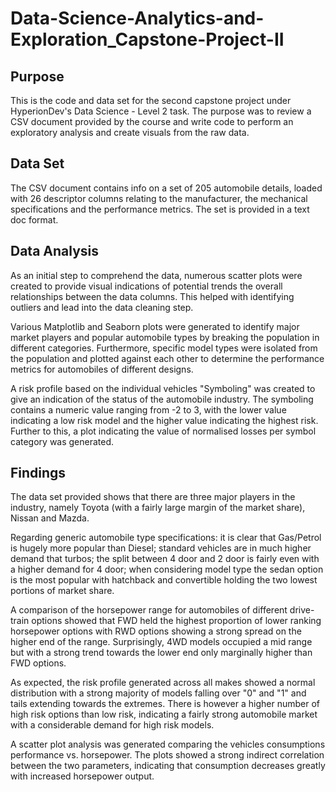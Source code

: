 # Data-Science-Analytics-and-Exploration_Capstone-Project-II

## Purpose
This is the code and data set for the second capstone project under HyperionDev's Data Science - Level 2 task. The purpose was to review a CSV document provided by the course and write code to perform an exploratory analysis and create visuals from the raw data.

## Data Set
The CSV document contains info on a set of 205 automobile details, loaded with 26 descriptor columns relating to the manufacturer, the mechanical specifications and the performance metrics. The set is provided in a text doc format. 

## Data Analysis
As an initial step to comprehend the data, numerous scatter plots were created to provide visual indications of potential trends the overall relationships between the data columns. This helped with identifying outliers and lead into the data cleaning step. 

Various Matplotlib and Seaborn plots were generated to identify major market players and popular automobile types by breaking the population in different categories. Furthermore, specific model types were isolated from the population and plotted against each other to determine the performance metrics for automobiles of different designs. 

A risk profile based on the individual vehicles "Symboling" was created to give an indication of the status of the automobile industry. The symboling contains a numeric value ranging from -2 to 3, with the lower value indicating a low risk model and the higher value indicating the highest risk. Further to this, a plot indicating the value of normalised losses per symbol category was generated. 

## Findings
The data set provided shows that there are three major players in the industry, namely Toyota (with a fairly large margin of the market share), Nissan and Mazda. 

Regarding generic automobile type specifications: it is clear that Gas/Petrol is hugely more popular than Diesel; standard vehicles are in much higher demand that turbos; the split between 4 door and 2 door is fairly even with a higher demand for 4 door; when considering model type the sedan option is the most popular with hatchback and convertible holding the two lowest portions of market share. 

A comparison of the horsepower range for automobiles of different drive-train options showed that FWD held the highest proportion of lower ranking horsepower options with RWD options showing a strong spread on the higher end of the range. Surprisingly, 4WD models occupied a mid range but with a strong trend towards the lower end only marginally higher than FWD options.

As expected, the risk profile generated across all makes showed a normal distribution with a strong majority of models falling over "0" and "1" and tails extending towards the extremes. There is however a higher number of high risk options than low risk, indicating a fairly strong automobile market with a considerable demand for high risk models.

A scatter plot analysis was generated comparing the vehicles consumptions performance vs. horsepower. The plots showed a strong indirect correlation between the two parameters, indicating that consumption decreases greatly with increased horsepower output. 
